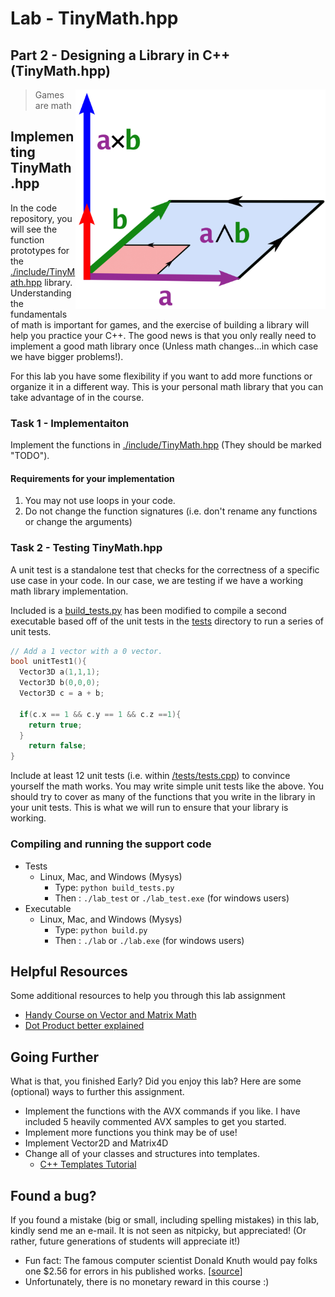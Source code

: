 # Lab - TinyMath.hpp

## Part 2 - Designing a Library in C++ (TinyMath.hpp)

<img align="right" width="400px" src="images/image13-570x500.png">

> Games are math

## Implementing TinyMath.hpp

In the code repository, you will see the function prototypes for the [./include/TinyMath.hpp](./include/TinyMath.hpp) library. Understanding the fundamentals of math is important for games, and the exercise of building a library will help you practice your C++. The good news is that you only really need to implement a good math library once (Unless math changes...in which case we have bigger problems!).

For this lab you have some flexibility if you want to add more functions or organize it in a different way. This is your personal math library that you can take advantage of in the course.

### Task 1 - Implementaiton

Implement the functions in [./include/TinyMath.hpp](./include/TinyMath.hpp) (They should be marked "TODO").

#### Requirements for your implementation

1. You may not use loops in your code.
2. Do not change the function signatures (i.e. don't rename any functions or change the arguments)

### Task 2 - Testing TinyMath.hpp

A unit test is a standalone test that checks for the correctness of a specific use case in your code. In our case, we are testing if we have a working math library implementation. 

Included is a [build_tests.py](./build_tests.py) has been modified to compile a second executable based off of the unit tests in the [tests](./tests) directory to run a series of unit tests.

```cpp
// Add a 1 vector with a 0 vector.
bool unitTest1(){
  Vector3D a(1,1,1);
  Vector3D b(0,0,0);
  Vector3D c = a + b;
 
  if(c.x == 1 && c.y == 1 && c.z ==1){
    return true;
  }
    return false;
}
```

Include at least 12 unit tests (i.e. within [/tests/tests.cpp](./tests/tests.cpp)) to convince yourself the math works. You may write simple unit tests like the above. You should try to cover as many of the functions that you write in the library in your unit tests. This is what we will run to ensure that your library is working.

### Compiling and running the support code

* Tests
  * Linux, Mac, and Windows (Mysys)
    * Type: `python build_tests.py`
    * Then : `./lab_test` or `./lab_test.exe` (for windows users)
* Executable
  * Linux, Mac, and Windows (Mysys)
    * Type: `python build.py`
    * Then : `./lab` or `./lab.exe` (for windows users)
  
## Helpful Resources

Some additional resources to help you through this lab assignment

- [Handy Course on Vector and Matrix Math](http://chortle.ccsu.edu/vectorlessons/vectorIndex.html#10)
- [Dot Product better explained](https://betterexplained.com/articles/vector-calculus-understanding-the-dot-product/)

## Going Further

What is that, you finished Early? Did you enjoy this lab? Here are some (optional) ways to further this assignment.

- Implement the functions with the AVX commands if you like. I have included 5 heavily commented AVX samples to get you started.
- Implement more functions you think may be of use!
- Implement Vector2D and Matrix4D
- Change all of your classes and structures into templates.
  - [C++ Templates Tutorial](http://www.cplusplus.com/doc/oldtutorial/templates/)


## Found a bug?

If you found a mistake (big or small, including spelling mistakes) in this lab, kindly send me an e-mail. It is not seen as nitpicky, but appreciated! (Or rather, future generations of students will appreciate it!)

- Fun fact: The famous computer scientist Donald Knuth would pay folks one $2.56 for errors in his published works. [[source](https://en.wikipedia.org/wiki/Knuth_reward_check)]
- Unfortunately, there is no monetary reward in this course :)

